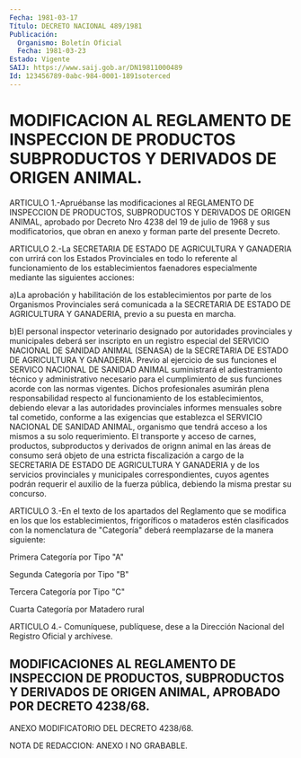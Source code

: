 ```yaml
---
Fecha: 1981-03-17
Título: DECRETO NACIONAL 489/1981
Publicación:
  Organismo: Boletín Oficial
  Fecha: 1981-03-23
Estado: Vigente
SAIJ: https://www.saij.gob.ar/DN19811000489
Id: 123456789-0abc-984-0001-1891soterced
---
```

# MODIFICACION AL REGLAMENTO DE INSPECCION DE PRODUCTOS SUBPRODUCTOS Y DERIVADOS DE ORIGEN ANIMAL.

<a id="1"></a>
ARTICULO  1.-Apruébanse  las  modificaciones  al REGLAMENTO DE INSPECCION  DE  PRODUCTOS,  SUBPRODUCTOS  Y  DERIVADOS  DE   ORIGEN ANIMAL,  aprobado  por  Decreto Nro 4238 del 19 de julio de 1968  y sus modificatorios, que obran  en anexo y forman parte del presente Decreto.

<a id="2"></a>
ARTICULO 2.-La SECRETARIA DE ESTADO DE AGRICULTURA Y GANADERIA con urrirá  con  los  Estados  Provinciales en todo lo referente al funcionamiento  de  los establecimientos  faenadores  especialmente mediante las siguientes acciones:

a)La aprobación y habilitación  de  los  establecimientos por parte de los Organismos Provinciales será comunicada  a  la SECRETARIA DE ESTADO  DE AGRICULTURA Y GANADERIA, previo a su puesta  en  marcha.

b)El  personal  inspector  veterinario  designado  por  autoridades provinciales  y  municipales  deberá  ser  inscripto en un registro especial  del SERVICIO NACIONAL DE SANIDAD ANIMAL  (SENASA)  de  la SECRETARIA   DE  ESTADO  DE  AGRICULTURA  Y  GANADERIA.  Previo  al ejercicio de  sus  funciones  el SERVICO NACIONAL DE SANIDAD ANIMAL suministrará el adiestramiento  técnico  y administrativo necesario para  el  cumplimiento  de  sus  funciones acorde  con  las  normas vigentes.  Dichos  profesionales  asumirán   plena  responsabilidad respecto  al  funcionamiento  de  los  establecimientos,   debiendo elevar a las autoridades provinciales informes mensuales sobre  tal cometido,  conforme  a  las  exigencias  que establezca el SERVICIO NACIONAL  DE  SANIDAD ANIMAL, organismo que  tendrá  acceso  a  los mismos a su solo  requerimiento.  El transporte y acceso de carnes, productos, subproductos y derivados  de  orignn animal en las áreas de consumo será objeto de una estricta fiscalización  a cargo de la SECRETARIA DE ESTADO DE AGRICULTURA Y GANADERIA y de los  servicios provinciales  y municipales correspondientes, cuyos agentes  podrán requerir  el auxilio  de  la  fuerza  pública,  debiendo  la  misma prestar su concurso.

<a id="3"></a>
ARTICULO 3.-En el texto de los apartados del Reglamento que se modifica  en los que los establecimientos, frigoríficos o mataderos estén  clasificados  con  la  nomenclatura  de  "Categoría"  deberá reemplazarse de la manera siguiente:

Primera Categoría por Tipo "A"

Segunda Categoría por Tipo "B"

Tercera Categoría por Tipo "C"

Cuarta Categoría por Matadero rural

<a id="4"></a>
ARTICULO 4.- Comuníquese, publíquese, dese a la Dirección Nacional del Registro Oficial y archívese.

## MODIFICACIONES AL REGLAMENTO DE INSPECCION DE PRODUCTOS, SUBPRODUCTOS Y DERIVADOS DE ORIGEN ANIMAL, APROBADO POR DECRETO 4238/68.

<a id="1"></a>
ANEXO MODIFICATORIO DEL DECRETO 4238/68.

NOTA DE REDACCION: ANEXO I NO GRABABLE.